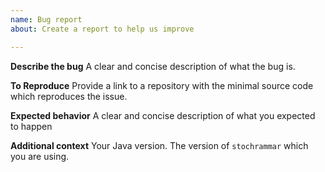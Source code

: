 ```yaml
---
name: Bug report
about: Create a report to help us improve

---
```


**Describe the bug**
A clear and concise description of what the bug is.

**To Reproduce**
Provide a link to a repository with the minimal source code which reproduces the issue.

**Expected behavior**
A clear and concise description of what you expected to happen

**Additional context**
Your Java version. The version of `stochrammar` which you are using.
